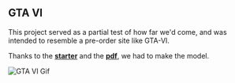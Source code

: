 ## GTA VI

This project served as a partial test of how far we'd come, and was intended to resemble a pre-order site like GTA-VI.

Thanks to the **[starter](./starter/)** and the **[pdf](/starter/subject.pdf)**, we had to make the model.

![GTA VI Gif](./images/model.gif)
